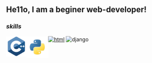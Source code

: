 ## He11o, I am a beginer web-developer!



### <em>skills</em>
[<img align="left" alt="C++" width="55px" src="https://raw.githubusercontent.com/github/explore/180320cffc25f4ed1bbdfd33d4db3a66eeeeb358/topics/cpp/cpp.png" />][instagram]
[<img align="left" alt="python" width="59px" src="https://raw.githubusercontent.com/github/explore/80688e429a7d4ef2fca1e82350fe8e3517d3494d/topics/python/python.png" />][instagram]
[<img src="https://upload.wikimedia.org/wikipedia/commons/thumb/6/61/HTML5_logo_and_wordmark.svg/1200px-HTML5_logo_and_wordmark.svg.png" alt="html" title="html" width="55px"/>][instagram]
<img src="https://www.djangoproject.com/m/img/logos/django-logo-positive.png" alt="django" title="django" width=80px margin-left:10px/>

 
             

[instagram]: https://www.instagram.com/liu_rus/



